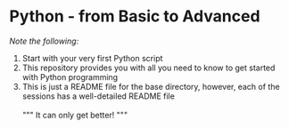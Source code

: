 # Python - from Basic to Advanced
*Note the following:*

1. Start with your very first Python script
2. This repository provides you with all you need to know to get started with Python programming
3. This is just a README file for the base directory, however, each of the sessions has a well-detailed README file
   <br />  <br />
"""
It can only get better!
"""
